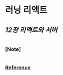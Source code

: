 # 러닝 리액트

## _12장 리액트와 서버_

###

#

### [Note]

#

### [Reference](https://www.hanbit.co.kr/store/books/look.php?p_code=B7468885216)
